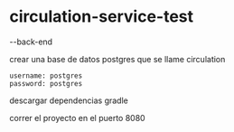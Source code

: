 # circulation-service-test

--back-end

crear una base de datos postgres que se llame circulation

    username: postgres
    password: postgres

descargar dependencias gradle

correr el proyecto en el puerto 8080